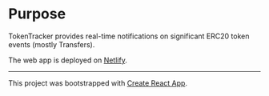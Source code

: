 # Purpose

TokenTracker provides real-time notifications on significant ERC20 token events (mostly Transfers).

The web app is deployed on [Netlify](https://tender-murdock-aa8081.netlify.com).


------
This project was bootstrapped with [Create React App](https://github.com/facebook/create-react-app).


